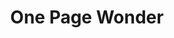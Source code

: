 ---
title:			"One Page Wonder"
slug:			one-page-wonder
src:			/template-overviews/one-page-wonder
categories:		template landing-pages one-page portfolios unstyled
description:	"A simple, one page website template for quickly building one page websites using Bootstrap 4."
bump:			"A simple one page website template."
img-src:		/img/templates/one-page-wonder.jpg
img-desc:		"Free Bootstrap One Page Website Template"
layout:			template-overview

meta-title: "One Page Wonder - Free Bootstrap Template"
meta-description: "A one page website template for building one page websites using Bootstrap 4. All Start Bootstrap templates are free to download and open source."

features:
  - Fully responsive
  - Fixed top navigation menu
  - Header with repeating background image (editable in the CSS)
  - Responsive content sections with images and text

long-description: "One Page Wonder is an unstyled Bootstrap 4 starter template for quickly creating one page websites in Bootstrap."

alt-version:		"no"
user-version:		"no"

v4-version:			"yes"
alt-v4:				"https://github.com/BlackrockDigital/startbootstrap-one-page-wonder/archive/v4-dev.zip"

redirect_from:
  - /one-page-wonder/
  - /one-page-wonder.php/
  - /one-page-wonder.html/
  - /templates/one-page-wonder.html/
  - /templates/one-page-wonder/
  - /downloads/one-page-wonder.zip/
---